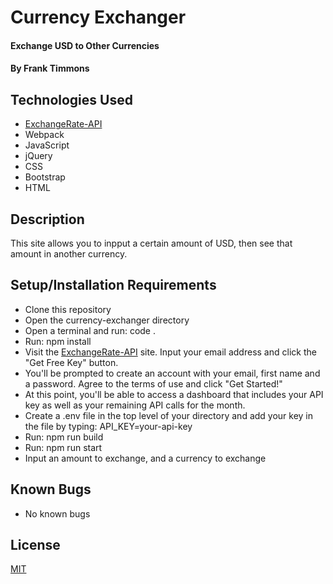 # Currency Exchanger

#### Exchange USD to Other Currencies

#### By Frank Timmons

## Technologies Used

* [ExchangeRate-API](https://www.exchangerate-api.com/)
* Webpack
* JavaScript
* jQuery
* CSS
* Bootstrap
* HTML

## Description

This site allows you to inpput a certain amount of USD, then see that amount in another currency.

## Setup/Installation Requirements

* Clone this repository
* Open the currency-exchanger directory
* Open a terminal and run: code .
* Run: npm install
* Visit the [ExchangeRate-API](https://www.exchangerate-api.com/) site. Input your email address and click the "Get Free Key" button.
* You'll be prompted to create an account with your email, first name and a password. Agree to the terms of use and click "Get Started!"
* At this point, you'll be able to access a dashboard that includes your API key as well as your remaining API calls for the month.
* Create a .env file in the top level of your directory and add your key in the file by typing: API_KEY=your-api-key
* Run: npm run build
* Run: npm run start
* Input an amount to exchange, and a currency to exchange

## Known Bugs

* No known bugs

## License

[MIT](/LICENSE)